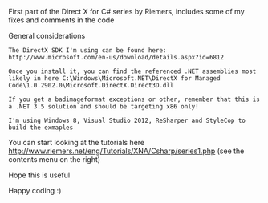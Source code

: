 First part of the Direct X for C# series by Riemers, includes some of my fixes and comments in the code

General considerations

	The DirectX SDK I'm using can be found here: http://www.microsoft.com/en-us/download/details.aspx?id=6812

	Once you install it, you can find the referenced .NET assemblies most likely in here C:\Windows\Microsoft.NET\DirectX for Managed Code\1.0.2902.0\Microsoft.DirectX.Direct3D.dll

	If you get a badimageformat exceptions or other, remember that this is a .NET 3.5 solution and should be targeting x86 only!

	I'm using Windows 8, Visual Studio 2012, ReSharper and StyleCop to build the exmaples


You can start looking at the tutorials here http://www.riemers.net/eng/Tutorials/XNA/Csharp/series1.php (see the contents menu on the right)

Hope this is useful

Happy coding :)
